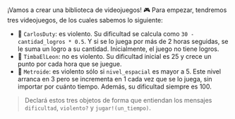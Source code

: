 ¡Vamos a crear una biblioteca de videojuegos! :video_game: Para empezar, tendremos tres videojuegos, de los cuales sabemos lo siguiente:

* :gun: `CarlosDuty`: es violento. Su dificultad se calcula como `30 - cantidad_logros * 0.5`. Y si se lo juega por más de 2 horas seguidas, se le suma un logro a su cantidad. Inicialmente, el juego no tiene logros.
* :tiger: `TimbaElLeon`: no es violento. Su dificultad inicial es 25 y crece un punto por cada hora que se juegue.
* :rocket: `Metroide`: es violento sólo si `nivel_espacial` es mayor a 5. Este nivel arranca en 3 pero se incrementa en 1 cada vez que se lo juega, sin importar por cuánto tiempo. Además, su dificultad siempre es 100.

> Declará estos tres objetos de forma que entiendan los mensajes `dificultad`, `violento?` y `jugar!(un_tiempo)`. 